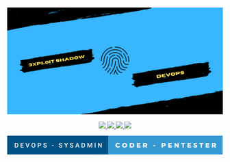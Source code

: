 <!-- DEB : Logo About Me -->
<p align="center">
  <img src="https://github.com/3xpl0it-Sh4d0w/3xpl0it-Sh4d0w/blob/main/3xpl0it%20shadow.png" height="250" width="600">
<p>
<!-- FIN : Logo About Me -->

<!-- DEB : Social Links -->
<p align="center">
  <a href="https://telegram.me/exploit_shadow">
    <img src="https://img.shields.io/badge/-TELEGRAM-blue?logo=telegram&labelColor=3b3b3b&color=white">
  </a>
  <a href="https://instagram.com/3xpl0it.sh4d0w">
    <img src="https://img.shields.io/badge/-INSTAGRAM-blue?logo=instagram&labelColor=3b3b3b&color=white">
  </a>
  <a href="https://tiktok.com/@3xpl0it.sh4d0w">
    <img src="https://img.shields.io/badge/-TIKTOK-blue?logo=tiktok&labelColor=3b3b3b&color=white">
  </a>
  <a href="https://mamot.fr/@3xpl0it_sh4d0w">
    <img src="https://img.shields.io/badge/-MASTODON-blue?logo=mastodon&labelColor=3b3b3b&color=white">
  </a>
</p>
<!-- FIN : Social Links -->

<p align="center">
  <img src="devops-sysadmin-coder-pentester.svg">
</p>

<!-- DEB : Stats Infos -->
<p align="center">
    
</p>
<!-- FIN ! Stats Infos -->


<!-- DEB : About Me Infos -->
<!-- FIN : Abour Me Infos -->
